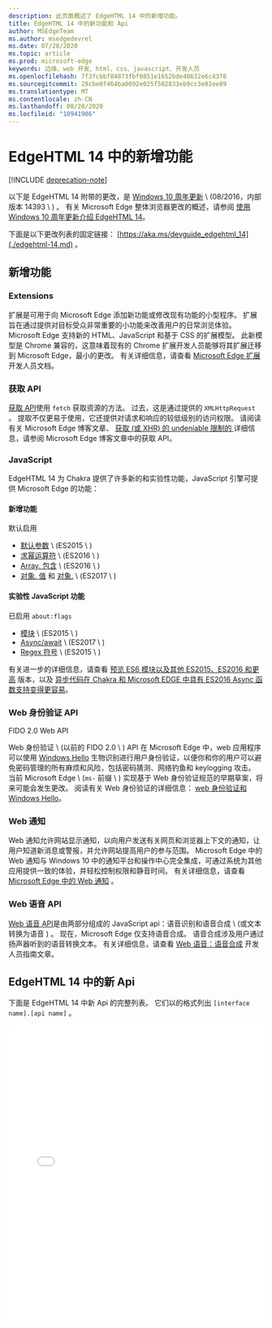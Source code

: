 ```yaml
---
description: 此页面概述了 EdgeHTML 14 中的新增功能。
title: EdgeHTML 14 中的新功能和 Api
author: MSEdgeTeam
ms.author: msedgedevrel
ms.date: 07/28/2020
ms.topic: article
ms.prod: microsoft-edge
keywords: 边缘、web 开发、html、css、javascript、开发人员
ms.openlocfilehash: 7f3fcbbf84873fbf0851e1652bde48632e6c4378
ms.sourcegitcommit: 29cbe0f464ba0092e025f502833eb9cc3e02ee89
ms.translationtype: MT
ms.contentlocale: zh-CN
ms.lasthandoff: 08/20/2020
ms.locfileid: "10941906"
---
```

# EdgeHTML 14 中的新增功能  

[!INCLUDE [deprecation-note](../../includes/legacy-edge-note.md)]  

以下是 EdgeHTML 14 附带的更改，是 [Windows 10 周年更新](https://blogs.windows.com/windowsexperience/2016/06/29) \ (08/2016，内部版本 14393 \ ) 。  有关 Microsoft Edge 整体浏览器更改的概述，请参阅 [使用 Windows 10 周年更新介绍 EdgeHTML 14](https://blogs.windows.com/msedgedev/2016/08/04)。  

下面是以下更改列表的固定链接： [https://aka.ms/devguide_edgehtml_14](./edgehtml-14.md) 。  

## 新增功能  

### Extensions  

扩展是可用于向 Microsoft Edge 添加新功能或修改现有功能的小型程序。  扩展旨在通过提供对目标受众非常重要的小功能来改善用户的日常浏览体验。  Microsoft Edge 支持新的 HTML、JavaScript 和基于 CSS 的扩展模型。  此新模型是 Chrome 兼容的，这意味着现有的 Chrome 扩展开发人员能够将其扩展迁移到 Microsoft Edge，最小的更改。  有关详细信息，请查看 [Microsoft Edge 扩展](../../extensions/index.md) 开发人员文档。  

### 获取 API  
[获取 API](https://fetch.spec.whatwg.org#fetch-api)使用 `fetch` 获取资源的方法。  过去，这是通过提供的 `XMLHttpRequest` 。  提取不仅更易于使用，它还提供对请求和响应的较低级别的访问权限。  请阅读有关 Microsoft Edge 博客文章、 [获取 (或 XHR) 的 undeniable 限制的 ](https://blogs.windows.com/msedgedev/2016/05/24)详细信息，请参阅 Microsoft Edge 博客文章中的获取 API。  

### JavaScript  

EdgeHTML 14 为 Chakra 提供了许多新的和实验性功能，JavaScript 引擎可提供 Microsoft Edge 的功能：  

#### 新增功能  

默认启用  

*   [默认参数](https://developer.microsoft.com/microsoft-edge/platform/status/defaultparameteres6) \ (ES2015 \ ) 
*   [求幂运算符](https://developer.microsoft.com/microsoft-edge/platform/status/exponentiationoperatores2016) \ (ES2016 \ ) 
*   [Array. 包含](https://developer.microsoft.com/microsoft-edge/platform/status/arrayprototypeincludeses2016) \ (ES2016 \ ) 
*   [对象. 值](https://developer.mozilla.org/docs/Web/JavaScript/Reference/Global_Objects/Object/values) 和 [对象.](https://developer.mozilla.org/docs/Web/JavaScript/Reference/Global_Objects/Object/entries) \ (ES2017 \ )   

#### 实验性 JavaScript 功能  

已启用 `about:flags`  

*   [模块](https://blogs.windows.com/msedgedev/2016/05/17) \ (ES2015 \ )   
*   [Async/await](https://developer.microsoft.com/microsoft-edge/platform/status/asyncfunctionses2016) \ (ES2017 \ )   
*   [Regex 符号](https://developer.microsoft.com/microsoft-edge/platform/status/regexpbuiltinses6) \ (ES2015 \ )   

有关进一步的详细信息，请查看 [预览 ES6 模块以及其他 ES2015、ES2016 和更高](https://blogs.windows.com/msedgedev/2016/05/17) 版本，以及 [异步代码在 Chakra 和 Microsoft EDGE 中具有 ES2016 Async 函数支持变得更容易](https://blogs.windows.com/msedgedev/2015/09/30)。  

### Web 身份验证 API  

FIDO 2.0 Web API  

Web 身份验证 \ (以前的 FIDO 2.0 \ ) API 在 Microsoft Edge 中，web 应用程序可以使用 [Windows Hello](https://www.microsoft.com/windows/comprehensive-security) 生物识别进行用户身份验证，以便你和你的用户可以避免密码管理的所有麻烦和风险，包括密码猜测、网络钓鱼和 keylogging 攻击。  当前 Microsoft Edge \ (`ms-` 前缀 \ ) 实现基于 Web 身份验证规范的早期草案，将来可能会发生更改。  阅读有关 Web 身份验证的详细信息：  [web 身份验证和 Windows Hello](../windows-integration/web-authentication.md)。

### Web 通知
Web 通知允许网站显示通知，以向用户发送有关网页和浏览器上下文的通知，让用户知道新消息或警报，并允许网站提高用户的参与范围。  Microsoft Edge 中的 Web 通知与 Windows 10 中的通知平台和操作中心完全集成，可通过系统为其他应用提供一致的体验，并轻松控制权限和静音时间。  有关详细信息，请查看 [Microsoft Edge 中的 Web 通知](https://blogs.windows.com/msedgedev/2016/05/16) 。  

### Web 语音 API
[Web 语音 API](https://dvcs.w3.org/hg/speech-api/raw-file/tip/speechapi.html)是由两部分组成的 JavaScript api：语音识别和语音合成 \ (或文本转换为语音 ) 。  现在，Microsoft Edge 仅支持语音合成。  语音合成涉及用户通过扬声器听到的语音转换文本。  有关详细信息，请查看 [Web 语音：语音合成](https://developer.mozilla.org/docs/Web/API/Web_Speech_API) 开发人员指南文章。  

## EdgeHTML 14 中的新 Api

下面是 EdgeHTML 14 中新 Api 的完整列表。  它们以的格式列出 `[interface name].[api name]` 。  

<iframe height='585' scrolling='no' title='EdgeHTML 14 中的新 Api' src='//codepen.io/MSEdgeDev/embed/oWMEPE/?height=585&theme-id=23761&default-tab=result&embed-version=2' frameborder='no' allowtransparency='true' allowfullscreen='true' style='width: 100%;'><a href='https://codepen.io/MSEdgeDev/pen/oWMEPE/'>在 </a> CodePen 上的 MSEdgeDev (<a href='https://codepen.io/MSEdgeDev'> @MSEdgeDev) 查看 EdgeHTML 14 中的笔新 api </a> <a href='https://codepen.io'> </a> 。</iframe>  
